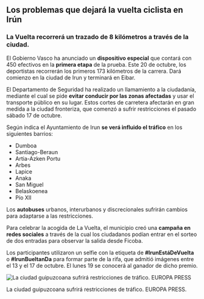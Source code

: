 ## Los problemas que dejará la vuelta ciclista en Irún

### La Vuelta recorrerá un trazado de 8 kilómetros a través de la ciudad. 

El Gobierno Vasco ha anunciado un **dispositivo especial** que contará con 450 efectivos en la **primera etapa** de la prueba. Este 20 de octubre, los deportistas recorrerán los primeros 173 kilómetros de la carrera. Dará comienzo en la ciudad de Irun y terminará en Eibar. 

El Departamento de Seguridad ha realizado un llamamiento a la ciudadanía, mediante el cual se pide **evitar conducir por las zonas afectadas** y usar el transporte público en su lugar. Estos cortes de carretera afectarán en gran medida a la ciudad fronteriza, que comenzó a sufrir restricciones el pasado sábado 17 de octubre. 

Según indica el Ayuntamiento de Irun **se verá influido el tráfico** en los siguientes barrios: 

-	Dumboa
-	Santiago-Beraun 
-	Artia-Azken Portu
-	Arbes
-	Lapice
-	Anaka
-	San Miguel
-	Belaskoenea
-	Pío XII
 
Los **autobuses** urbanos, interurbanos y discrecionales sufrirán cambios para adaptarse a las restricciones. 

Para celebrar la acogida de La Vuelta, el municipio creó una **campaña en redes sociales** a través de la cual los ciudadanos podían entrar en el sorteo de dos entradas para observar la salida desde Ficoba. 

Los participantes utilizaron un selfie con la etiqueta de **#IrunEstáDeVuelta** o **#IrunBueltanDa** para formar parte de la rifa, que admitió imágenes entre el 13 y el 17 de octubre. El lunes 19 se conocerá al ganador de dicho premio. 

![La ciudad guipuzcoana sufrirá restricciones de tráfico. EUROPA PRESS](https://img2.rtve.es/imagenes/vuelta-2020-vuelta-pule-irun-ultimos-detalles-antes-salida/1603047039732.jpg)

La ciudad guipuzcoana sufrirá restricciones de tráfico. EUROPA PRESS.